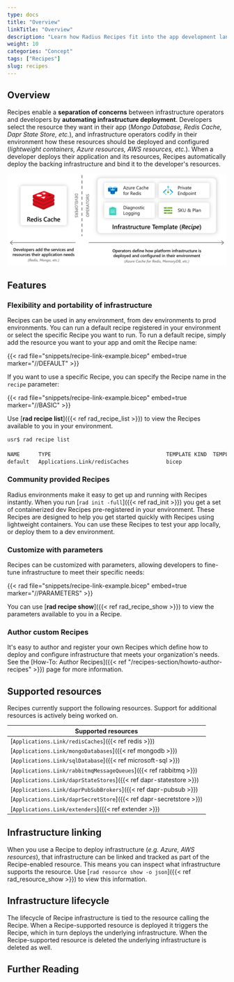 ```yaml
---
type: docs
title: "Overview"
linkTitle: "Overview"
description: "Learn how Radius Recipes fit into the app development landscape and it's long-term vision"
weight: 10
categories: "Concept"
tags: ["Recipes"]
slug: recipes
---
```


## Overview

Recipes enable a **separation of concerns** between infrastructure operators and developers by **automating infrastructure deployment**. Developers select the resource they want in their app (_Mongo Database, Redis Cache, Dapr State Store, etc._), and infrastructure operators codify in their environment how these resources should be deployed and configured (_lightweight containers, Azure resources, AWS resources, etc._). When a developer deploys their application and its resources, Recipes automatically deploy the backing infrastructure and bind it to the developer's resources.

<img src="recipes.png" alt="Diagram showing developers adding Redis to their app and operators adding a Recipe that Redis should deploy an Azure Cache for Redis" width=700px >

## Features

### Flexibility and portability of infrastructure

Recipes can be used in any environment, from dev environments to prod environments. You can run a default recipe registered in your environment or select the specific Recipe you want to run. To run a default recipe, simply add the resource you want to your app and omit the Recipe name:

{{< rad file="snippets/recipe-link-example.bicep" embed=true marker="//DEFAULT" >}} 

If you want to use a specific Recipe, you can specify the Recipe name in the `recipe` parameter:

{{< rad file="snippets/recipe-link-example.bicep" embed=true marker="//BASIC" >}}

Use [**rad recipe list**]({{< ref rad_recipe_list >}}) to view the Recipes available to you in your environment.

```bash
usr$ rad recipe list

NAME      TYPE                                     TEMPLATE KIND  TEMPLATE VERSION  TEMPLATE
default   Applications.Link/redisCaches            bicep                            radius.azurecr.io/recipes/local-dev/rediscaches:latest
```

### Community provided Recipes

Radius environments make it easy to get up and running with Recipes instantly. When you run [`rad init -full`]({{< ref rad_init >}}) you get a set of containerized dev Recipes pre-registered in your environment. These Recipes are designed to help you get started quickly with Recipes using lightweight containers. You can use these Recipes to test your app locally, or deploy them to a dev environment.

### Customize with parameters

Recipes can be customized with parameters, allowing developers to fine-tune infrastructure to meet their specific needs:

{{< rad file="snippets/recipe-link-example.bicep" embed=true marker="//PARAMETERS" >}}

You can use [**rad recipe show**]({{< ref rad_recipe_show >}}) to view the parameters available to you in a Recipe.

### Author custom Recipes

It's easy to author and register your own Recipes which define how to deploy and configure infrastructure that meets your organization's needs. See the [How-To: Author Recipes]({{< ref "/recipes-section/howto-author-recipes" >}}) page for more information.


## Supported resources

Recipes currently support the following resources. Support for additional resources is actively being worked on.

| Supported resources | 
|---------------------|
| [`Applications.Link/redisCaches`]({{< ref redis >}}) | 
| [`Applications.Link/mongoDatabases`]({{< ref mongodb >}}) |
| [`Applications.Link/sqlDatabase`]({{< ref microsoft-sql >}}) | 
| [`Applications.Link/rabbitmqMessageQueues`]({{< ref rabbitmq >}}) |
| [`Applications.Link/daprStateStores`]({{< ref dapr-statestore >}}) |
| [`Applications.Link/daprPubSubBrokers`]({{< ref dapr-pubsub >}}) |
| [`Applications.Link/daprSecretStore`]({{< ref dapr-secretstore >}}) |
| [`Applications.Link/extenders`]({{< ref extender >}}) |

## Infrastructure linking

When you use a Recipe to deploy infrastructure (_e.g. Azure, AWS resources_), that infrastructure can be linked and tracked as part of the Recipe-enabled resource. This means you can inspect what infrastructure supports the resource. Use [`rad resource show -o json`]({{< ref rad_resource_show >}}) to view this information.

## Infrastructure lifecycle

The lifecycle of Recipe infrastructure is tied to the resource calling the Recipe. When a Recipe-supported resource is deployed it triggers the Recipe, which in turn deploys the underlying infrastructure. When the Recipe-supported resource is deleted the underlying infrastructure is deleted as well.

## Further Reading

